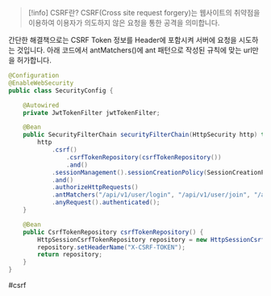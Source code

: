 >[!info] CSRF란?
>CSRF(Cross site request forgery)는 웹사이트의 취약점을 이용하여 이용자가 의도하지 않은 요청을 통한 공격을 의미합니다.

간단한 해결책으로는 CSRF Token 정보를 Header에 포함시켜 서버에 요청을 시도하는 것입니다.
아래 코드에서 antMatchers()에 ant 패턴으로 작성된 규칙에 맞는  url만을 허가합니다.

```java
@Configuration
@EnableWebSecurity
public class SecurityConfig {

    @Autowired
    private JwtTokenFilter jwtTokenFilter;

    @Bean
    public SecurityFilterChain securityFilterChain(HttpSecurity http) throws Exception {
        http
            .csrf()
                .csrfTokenRepository(csrfTokenRepository())
                .and()
            .sessionManagement().sessionCreationPolicy(SessionCreationPolicy.STATELESS)
            .and()
            .authorizeHttpRequests()
            .antMatchers("/api/v1/user/login", "/api/v1/user/join", "/api/v1/user/csrf").permitAll()
            .anyRequest().authenticated();
	}

	@Bean
    public CsrfTokenRepository csrfTokenRepository() {
        HttpSessionCsrfTokenRepository repository = new HttpSessionCsrfTokenRepository();
        repository.setHeaderName("X-CSRF-TOKEN");
        return repository;
    }
}
```

#csrf
